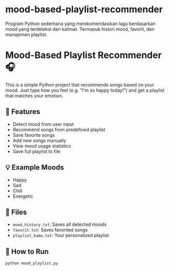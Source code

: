 # mood-based-playlist-recommender
Program Python sederhana yang merekomendasikan lagu berdasarkan mood yang terdeteksi dari kalimat. Termasuk histori mood, favorit, dan manajemen playlist.
# Mood-Based Playlist Recommender 🎧

This is a simple Python project that recommends songs based on your mood. Just type how you feel (e.g. "I'm so happy today!") and get a playlist that matches your emotion.

## 🌟 Features

- Detect mood from user input
- Recommend songs from predefined playlist
- Save favorite songs
- Add new songs manually
- View mood usage statistics
- Save full playlist to file

## 💡 Example Moods
- Happy
- Sad
- Chill
- Energetic

## 📁 Files
- `mood_history.txt`: Saves all detected moods
- `favorit.txt`: Saves favorited songs
- `playlist_kamu.txt`: Your personalized playlist

## 📌 How to Run
```bash
python mood_playlist.py
